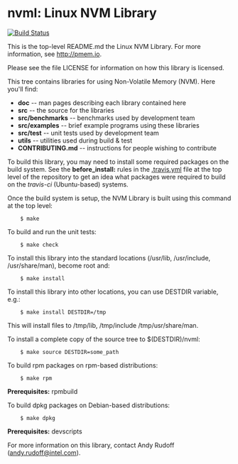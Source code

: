nvml: Linux NVM Library
=======================

[![Build Status](https://travis-ci.org/pmem/nvml.svg)](https://travis-ci.org/pmem/nvml)

This is the top-level README.md the Linux NVM Library.
For more information, see http://pmem.io.

Please see the file LICENSE for information on how this library is licensed.

This tree contains libraries for using Non-Volatile Memory (NVM).
Here you'll find:

* **doc** -- man pages describing each library contained here
* **src** -- the source for the libraries
* **src/benchmarks** -- benchmarks used by development team
* **src/examples** -- brief example programs using these libraries
* **src/test** -- unit tests used by development team
* **utils** -- utilities used during build & test
* **CONTRIBUTING.md** -- instructions for people wishing to contribute

To build this library, you may need to install some required packages on
the build system.  See the **before_install:** rules in the
[.travis.yml](https://github.com/pmem/nvml/blob/master/.travis.yml)
file at the top level of the repository to get an idea what packages
were required to build on the _travis-ci_ (Ubuntu-based) systems.

Once the build system is setup, the NVM Library is built using
this command at the top level:
```
	$ make
```

To build and run the unit tests:
```
	$ make check
```

To install this library into the standard locations
(/usr/lib, /usr/include, /usr/share/man), become root and:
```
	$ make install
```

To install this library into other locations, you can use
DESTDIR variable, e.g.:
```
	$ make install DESTDIR=/tmp
```
This will install files to /tmp/lib, /tmp/include /tmp/usr/share/man.

To install a complete copy of the source tree to $(DESTDIR)/nvml:
```
	$ make source DESTDIR=some_path
```

To build rpm packages on rpm-based distributions:
```
	$ make rpm
```
**Prerequisites:** rpmbuild

To build dpkg packages on Debian-based distributions:
```
	$ make dpkg
```
**Prerequisites:** devscripts


For more information on this library,
contact Andy Rudoff (andy.rudoff@intel.com).
